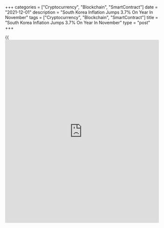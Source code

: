 +++
categories = ["Cryptocurrency", "Blockchain", "SmartContract"]
date = "2021-12-01"
description = "South Korea Inflation Jumps 3.7% On Year In November"
tags = ["Cryptocurrency", "Blockchain", "SmartContract"]
title = "South Korea Inflation Jumps 3.7% On Year In November"
type = "post"
+++

{{<iframe id="large-banner" src="https://www.bounty.group/#slide=11.0" width="100%" height="600" scrolling="no" style="border: 0px solid rgb(216, 221, 230); border-radius: 3px;">}}

Consumer prices in South Korea climbed 3.7 percent on year in November,
Statistics Korea said on Thursday.

That surpassed expectations for 3.1 percent and was up from 3.2 percent
in October.

On a monthly basis, inflation rose 0.4 percent versus forecasts for a
decline of 0.2 percent and up from 0.1 percent in the previous month.

Core CPI, which excludes volatile food prices, added 0.1 percent on
month and 1.9 percent on year after gaining 0.3 percent on month and 2.4
percent on year in October.

For comments and feedback [contact](https://www.playgroundfx.com/contact/): editorial@rtt[news](https://www.letsplayfx.com/blog/forex-news-website/).com

[Economic News][1]

 **What parts of the world are seeing the best (and worst) economic
performances lately? Click[here][2] to check out our [Econ Scorecard][2]
and find out! See up-to-the-moment [ranking](https://www.playgroundfx.com/blog/crypto-exchange-ranking/)s for the best and worst
performers in [GDP][2], [unemployment rate][3], [inflation][4] and much
more.**

   1. www.rtt[news](https://www.letsplayfx.com/blog/forex-news-website/).com/Content/EconomicNews.aspx
   2. www.rtt[news](https://www.letsplayfx.com/blog/forex-news-website/).com/economic-scorecard/world-rank/GDP/highest-performance.aspx
   3. www.rtt[news](https://www.letsplayfx.com/blog/forex-news-website/).com/economic-scorecard/world-rank/unemployment-rate/lowest-performance.aspx
   4. www.rtt[news](https://www.letsplayfx.com/blog/forex-news-website/).com/economic-scorecard/world-rank/CPI/highest-performance.aspx